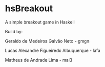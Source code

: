 # hsBreakout
A simple breakout game in Haskell

Build by:

Geraldo de Medeiros Galvão Neto - gmgn

Lucas Alexandre Figueiredo Albuquerque - lafa

Matheus de Andrade Lima - mal3
